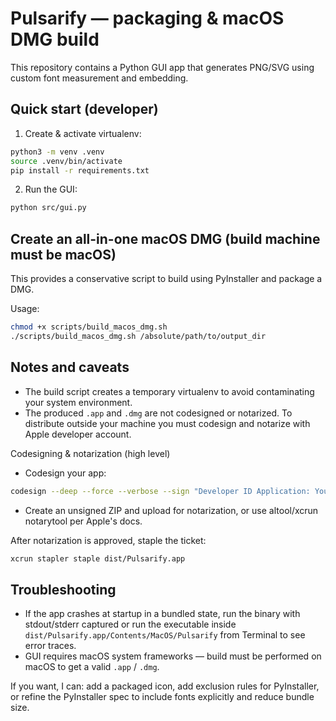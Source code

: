 Pulsarify — packaging & macOS DMG build
=====================================

This repository contains a Python GUI app that generates PNG/SVG using custom font measurement and embedding.

Quick start (developer)
-----------------------
1. Create & activate virtualenv:

```bash
python3 -m venv .venv
source .venv/bin/activate
pip install -r requirements.txt
```

2. Run the GUI:

```bash
python src/gui.py
```

Create an all-in-one macOS DMG (build machine must be macOS)
-----------------------------------------------------------------
This provides a conservative script to build using PyInstaller and package a DMG.

Usage:

```bash
chmod +x scripts/build_macos_dmg.sh
./scripts/build_macos_dmg.sh /absolute/path/to/output_dir
```

Notes and caveats
-----------------
- The build script creates a temporary virtualenv to avoid contaminating your system environment.
- The produced `.app` and `.dmg` are not codesigned or notarized. To distribute outside your machine you must codesign and notarize with Apple developer account.

Codesigning & notarization (high level)
- Codesign your app:

```bash
codesign --deep --force --verbose --sign "Developer ID Application: Your Name (TEAMID)" dist/Pulsarify.app
```

- Create an unsigned ZIP and upload for notarization, or use altool/xcrun notarytool per Apple's docs.

After notarization is approved, staple the ticket:

```bash
xcrun stapler staple dist/Pulsarify.app
```

Troubleshooting
---------------
- If the app crashes at startup in a bundled state, run the binary with stdout/stderr captured or run the executable inside `dist/Pulsarify.app/Contents/MacOS/Pulsarify` from Terminal to see error traces.
- GUI requires macOS system frameworks — build must be performed on macOS to get a valid `.app` / `.dmg`.

If you want, I can: add a packaged icon, add exclusion rules for PyInstaller, or refine the PyInstaller spec to include fonts explicitly and reduce bundle size.

